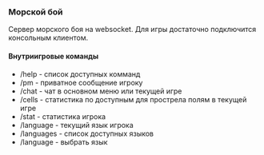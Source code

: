 ### Морской бой
Сервер морского боя на websocket. Для игры достаточно подключится консольным клиентом.

#### Внутриигровые команды
* /help - список доступных комманд
* /pm <name> - приватное сообщение игроку <name>
* /chat - чат в основном меню или текущей игре
* /cells - статистика по доступным для прострела полям в текущей игре
* /stat - статистика игрока
* /language - текущий язык игрока
* /languages - список доступных языков
* /language <lang> - выбрать язык <lang>
